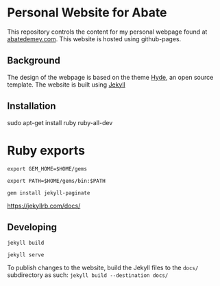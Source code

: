 # Personal Website for Abate
This repository controls the content for my personal webpage found at [abatedemey.com](https://abatedemey.com). This website is hosted using github-pages. 


## Background

The design of the webpage is based on the theme [Hyde](https://github.com/poole/hyde), an open source template. The website is built using [Jekyll](https://jekyllrb.com/docs/)

## Installation

sudo apt-get install ruby ruby-all-dev

# Ruby exports
`export GEM_HOME=$HOME/gems`

`export PATH=$HOME/gems/bin:$PATH`

`gem install jekyll-paginate`

https://jekyllrb.com/docs/

## Developing
`jekyll build`

`jekyll serve`

To publish changes to the website, build the Jekyll files to the `docs/` subdirectory as such:
`jekyll build --destination docs/`

